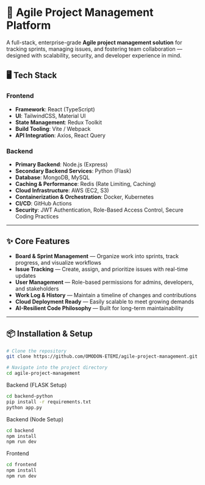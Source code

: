 # 🚀 Agile Project Management Platform

A full-stack, enterprise-grade **Agile project management solution** for tracking sprints, managing issues, and fostering team collaboration — designed with scalability, security, and developer experience in mind.

## 🖥 Tech Stack

### Frontend
- **Framework**: React (TypeScript)
- **UI**: TailwindCSS, Material UI
- **State Management**: Redux Toolkit
- **Build Tooling**: Vite / Webpack
- **API Integration**: Axios, React Query

### Backend
- **Primary Backend**: Node.js (Express)
- **Secondary Backend Services**: Python (Flask)
- **Database**: MongoDB, MySQL  
- **Caching & Performance**: Redis (Rate Limiting, Caching)
- **Cloud Infrastructure**: AWS (EC2, S3)  
- **Containerization & Orchestration**: Docker, Kubernetes  
- **CI/CD**: GitHub Actions  
- **Security**: JWT Authentication, Role-Based Access Control, Secure Coding Practices  

---

## ✨ Core Features
- **Board & Sprint Management** — Organize work into sprints, track progress, and visualize workflows  
- **Issue Tracking** — Create, assign, and prioritize issues with real-time updates  
- **User Management** — Role-based permissions for admins, developers, and stakeholders  
- **Work Log & History** — Maintain a timeline of changes and contributions  
- **Cloud Deployment Ready** — Easily scalable to meet growing demands  
- **AI-Resilient Code Philosophy** — Built for long-term maintainability  

---

## 📦 Installation & Setup

```bash
# Clone the repository
git clone https://github.com/OMODON-ETEMI/agile-project-management.git

# Navigate into the project directory
cd agile-project-management
```
Backend (FLASK Setup)
```bash
cd backend-python
pip install -r requirements.txt
python app.py
```
Backend (Node Setup)
```bash
cd backend
npm install
npm run dev
```
Frontend 
```bash
cd frontend
npm install
npm run dev


